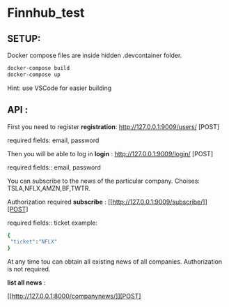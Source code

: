 # Finnhub_test


## SETUP:
Docker compose files are inside hidden .devcontainer folder. 
```bash
docker-compose build
docker-compose up
```

Hint: use VSCode for easier building

## API :
 
First you need to register 
**registration**:
 http://127.0.0.1:9009/users/  [POST]
 
   required fields:
      email, password

Then you will be able to log in
**login** :
http://127.0.0.1:9009/login/ [POST]

  required fields:: 
    email, password
    
   
You can subscribe to the news of the particular company. Choises: TSLA,NFLX,AMZN,BF,TWTR.

Authorization required
**subscribe** :
[[http://127.0.0.1:9009/subscribe/]][POST]

  required fields:: 
    ticket
  example:
  ```bash
{
   "ticket":"NFLX"
}
```

At any time tou can obtain all existing news of all companies. Authorization is not required.

**list all news** :

[[http://127.0.0.1:8000/companynews/]][POST]
    
